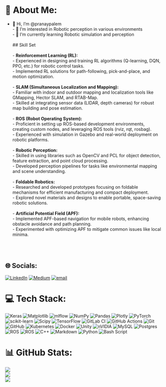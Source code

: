 # 💫 About Me:
- 👋 Hi, I’m @pranaypalem<br>- 👀 I’m interested in Robotic perception in various environments<br>- 🌱 I’m currently learning Robotic simulation and perception<br><br>## Skill Set<br><br>- **Reinforcement Learning (RL):**<br>  - Experienced in designing and training RL algorithms (Q-learning, DQN, PPO, etc.) for robotic control tasks.<br>  - Implemented RL solutions for path-following, pick-and-place, and motion optimization.<br><br>- **SLAM (Simultaneous Localization and Mapping):**<br>  - Familiar with indoor and outdoor mapping and localization tools like GMapping, Hector SLAM, and RTAB-Map.<br>  - Skilled at integrating sensor data (LIDAR, depth cameras) for robust map building and pose estimation.<br><br>- **ROS (Robot Operating System):**<br>  - Proficient in setting up ROS-based development environments, creating custom nodes, and leveraging ROS tools (rviz, rqt, rosbag).<br>  - Experienced with simulation in Gazebo and real-world deployment on robotic platforms.<br><br>- **Robotic Perception:**<br>  - Skilled in using libraries such as OpenCV and PCL for object detection, feature extraction, and point cloud processing.<br>  - Developed perception pipelines for tasks like environmental mapping and scene understanding.<br><br>- **Foldable Robotics:**<br>  - Researched and developed prototypes focusing on foldable mechanisms for efficient manufacturing and compact deployment.<br>  - Explored novel materials and designs to enable portable, space-saving robotic solutions.<br><br>- **Artificial Potential Field (APF):**<br>  - Implemented APF-based navigation for mobile robots, enhancing obstacle avoidance and path planning.<br>  - Experimented with optimizing APF to mitigate common issues like local minima.<br><br><br><!---<br>pranaypalem/pranaypalem is a ✨ special ✨ repository because its `README.md` (this file) appears on your GitHub profile.<br>You can click the Preview link to take a look at your changes.<br>---><br>


## 🌐 Socials:
[![LinkedIn](https://img.shields.io/badge/LinkedIn-%230077B5.svg?logo=linkedin&logoColor=white)](https://linkedin.com/in/https://www.linkedin.com/in/pranaypalem/) [![Medium](https://img.shields.io/badge/Medium-12100E?logo=medium&logoColor=white)](https://medium.com/@pranaypalem_39182) [![email](https://img.shields.io/badge/Email-D14836?logo=gmail&logoColor=white)](mailto:pranay[alem@gmail.com) 

# 💻 Tech Stack:
![Keras](https://img.shields.io/badge/Keras-%23D00000.svg?style=for-the-badge&logo=Keras&logoColor=white) ![Matplotlib](https://img.shields.io/badge/Matplotlib-%23ffffff.svg?style=for-the-badge&logo=Matplotlib&logoColor=black) ![mlflow](https://img.shields.io/badge/mlflow-%23d9ead3.svg?style=for-the-badge&logo=numpy&logoColor=blue) ![NumPy](https://img.shields.io/badge/numpy-%23013243.svg?style=for-the-badge&logo=numpy&logoColor=white) ![Pandas](https://img.shields.io/badge/pandas-%23150458.svg?style=for-the-badge&logo=pandas&logoColor=white) ![Plotly](https://img.shields.io/badge/Plotly-%233F4F75.svg?style=for-the-badge&logo=plotly&logoColor=white) ![PyTorch](https://img.shields.io/badge/PyTorch-%23EE4C2C.svg?style=for-the-badge&logo=PyTorch&logoColor=white) ![scikit-learn](https://img.shields.io/badge/scikit--learn-%23F7931E.svg?style=for-the-badge&logo=scikit-learn&logoColor=white) ![Scipy](https://img.shields.io/badge/SciPy-%230C55A5.svg?style=for-the-badge&logo=scipy&logoColor=%white) ![TensorFlow](https://img.shields.io/badge/TensorFlow-%23FF6F00.svg?style=for-the-badge&logo=TensorFlow&logoColor=white) ![GitLab CI](https://img.shields.io/badge/gitlab%20CI-%23181717.svg?style=for-the-badge&logo=gitlab&logoColor=white) ![GitHub Actions](https://img.shields.io/badge/github%20actions-%232671E5.svg?style=for-the-badge&logo=githubactions&logoColor=white) ![Git](https://img.shields.io/badge/git-%23F05033.svg?style=for-the-badge&logo=git&logoColor=white) ![GitHub](https://img.shields.io/badge/github-%23121011.svg?style=for-the-badge&logo=github&logoColor=white) ![Kubernetes](https://img.shields.io/badge/kubernetes-%23326ce5.svg?style=for-the-badge&logo=kubernetes&logoColor=white) ![Docker](https://img.shields.io/badge/docker-%230db7ed.svg?style=for-the-badge&logo=docker&logoColor=white) ![Unity](https://img.shields.io/badge/unity-%23000000.svg?style=for-the-badge&logo=unity&logoColor=white) ![nVIDIA](https://img.shields.io/badge/nVIDIA-%2376B900.svg?style=for-the-badge&logo=nVIDIA&logoColor=white) ![MySQL](https://img.shields.io/badge/mysql-4479A1.svg?style=for-the-badge&logo=mysql&logoColor=white) ![Postgres](https://img.shields.io/badge/postgres-%23316192.svg?style=for-the-badge&logo=postgresql&logoColor=white) ![ROS](https://img.shields.io/badge/ros-%230A0FF9.svg?style=for-the-badge&logo=ros&logoColor=white) ![ROS](https://img.shields.io/badge/ros-%230A0FF9.svg?style=for-the-badge&logo=ros&logoColor=white) ![C++](https://img.shields.io/badge/c++-%2300599C.svg?style=for-the-badge&logo=c%2B%2B&logoColor=white) ![Markdown](https://img.shields.io/badge/markdown-%23000000.svg?style=for-the-badge&logo=markdown&logoColor=white) ![Python](https://img.shields.io/badge/python-3670A0?style=for-the-badge&logo=python&logoColor=ffdd54) ![Bash Script](https://img.shields.io/badge/bash_script-%23121011.svg?style=for-the-badge&logo=gnu-bash&logoColor=white)
# 📊 GitHub Stats:
![](https://github-readme-stats.vercel.app/api?username=pranaypalem&theme=radical&hide_border=false&include_all_commits=false&count_private=false)<br/>
![](https://nirzak-streak-stats.vercel.app/?user=pranaypalem&theme=radical&hide_border=false)<br/>
![](https://github-readme-stats.vercel.app/api/top-langs/?username=pranaypalem&theme=radical&hide_border=false&include_all_commits=false&count_private=false&layout=compact)

<!-- Proudly created with GPRM ( https://gprm.itsvg.in ) -->
